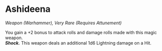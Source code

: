 # Ashideena
*Weapon (Warhammer), Very Rare (Requires Attunement)*

You gain a +2 bonus to attack rolls and damage rolls made with this magic weapon.  
***Shock.*** This weapon deals an additional 1d6 Lightning damage on a Hit.